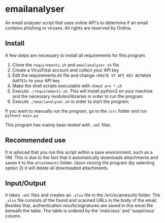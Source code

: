 # emailanalyser
An email analyser script that uses online API's to determine if an email contains phishing or viruses. All rights are reserved by Ordina.

## Install
A few steps are necessary to install all requirements for this program.

1. Clone the `requirements.sh` and `emailanalyser.sh` file
2. Create a VirusTotal account and collect your API key
3. Edit the requirements.sh file and change `<PASTE VT API KEY BETWEEN QUOTES>` to your API key
4. Make the shell scripts executable with `chmod a+x *.sh`
5. Execute `./requirements.sh`. This will install python3 on your machine and the necessary modules/libraries in order to run the program
6. Execute `./emailanalyser.sh` in order to start the program.

If you want to manually run the program, go to the `/src` folder and run `python3 main.py`

This program has mainly been tested with `.eml` files.

## Recommended use
It is adviced that you run this script within a save environment, such as a VM.
This is due to the fact that it automatically downloads attachments and saves it to the `attachments` folder. 
Upon closing the program (by selecting option 2) it will delete all downloaded attachments.

## Input/Output
It takes `.eml` files and creates an `.xlsx` file in the /src/scanresults folder. The `.xlsx` file consists of the found and scanned URLs in the body of the email. Besides that, authentication results/signatures are saved in this excel file beneath the table. The table is ordered by the 'malicious' and 'suspicious' column. 

